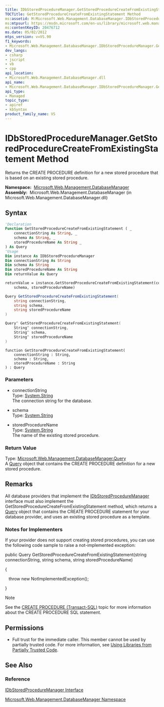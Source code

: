 ```yaml
---
title: IDbStoredProcedureManager.GetStoredProcedureCreateFromExistingStatement Method  (Microsoft.Web.Management.DatabaseManager)
TOCTitle: GetStoredProcedureCreateFromExistingStatement Method
ms:assetid: M:Microsoft.Web.Management.DatabaseManager.IDbStoredProcedureManager.GetStoredProcedureCreateFromExistingStatement(System.String,System.String,System.String)
ms:mtpsurl: https://msdn.microsoft.com/en-us/library/microsoft.web.management.databasemanager.idbstoredproceduremanager.getstoredprocedurecreatefromexistingstatement(v=VS.90)
ms:contentKeyID: 20476712
ms.date: 05/02/2012
mtps_version: v=VS.90
f1_keywords:
- Microsoft.Web.Management.DatabaseManager.IDbStoredProcedureManager.GetStoredProcedureCreateFromExistingStatement
dev_langs:
- csharp
- jscript
- vb
- cpp
api_location:
- Microsoft.Web.Management.DatabaseManager.dll
api_name:
- Microsoft.Web.Management.DatabaseManager.IDbStoredProcedureManager.GetStoredProcedureCreateFromExistingStatement
api_type:
- Managed
topic_type:
- apiref
- kbSyntax
product_family_name: VS
---
```


# IDbStoredProcedureManager.GetStoredProcedureCreateFromExistingStatement Method

Returns the CREATE PROCEDURE definition for a new stored procedure that is based on an existing stored procedure.

**Namespace:**  [Microsoft.Web.Management.DatabaseManager](microsoft-web-management-databasemanager-namespace.md)  
**Assembly:**  Microsoft.Web.Management.DatabaseManager (in Microsoft.Web.Management.DatabaseManager.dll)

## Syntax

```vb
'Declaration
Function GetStoredProcedureCreateFromExistingStatement ( _
    connectionString As String, _
    schema As String, _
    storedProcedureName As String _
) As Query
'Usage
Dim instance As IDbStoredProcedureManager
Dim connectionString As String
Dim schema As String
Dim storedProcedureName As String
Dim returnValue As Query

returnValue = instance.GetStoredProcedureCreateFromExistingStatement(connectionString, _
    schema, storedProcedureName)
```

```csharp
Query GetStoredProcedureCreateFromExistingStatement(
    string connectionString,
    string schema,
    string storedProcedureName
)
```

```cpp
Query^ GetStoredProcedureCreateFromExistingStatement(
    String^ connectionString, 
    String^ schema, 
    String^ storedProcedureName
)
```

```jscript
function GetStoredProcedureCreateFromExistingStatement(
    connectionString : String, 
    schema : String, 
    storedProcedureName : String
) : Query
```

### Parameters

  - connectionString  
    Type: [System.String](https://msdn.microsoft.com/library/s1wwdcbf)  
    The connection string for the database.  

<!-- end list -->

  - schema  
    Type: [System.String](https://msdn.microsoft.com/library/s1wwdcbf)  

<!-- end list -->

  - storedProcedureName  
    Type: [System.String](https://msdn.microsoft.com/library/s1wwdcbf)  
    The name of the existing stored procedure.  

### Return Value

Type: [Microsoft.Web.Management.DatabaseManager.Query](query-class-microsoft-web-management-databasemanager.md)  
A [Query](query-class-microsoft-web-management-databasemanager.md) object that contains the CREATE PROCEDURE definition for a new stored procedure.  

## Remarks

All database providers that implement the [IDbStoredProcedureManager](idbstoredproceduremanager-interface-microsoft-web-management-databasemanager.md) interface must also implement the GetStoredProcedureCreateFromExistingStatement method, which returns a [Query](query-class-microsoft-web-management-databasemanager.md) object that contains the CREATE PROCEDURE statement for your database provider, and uses an existing stored procedure as a template.

### 

### Notes for Implementers

If your provider does not support creating stored procedures, you can use the following code sample to raise a not-implemented exception:

public Query GetStoredProcedureCreateFromExistingStatement(string connectionString, string schema, string storedProcedureName)

{

   throw new NotImplementedException();

}


> [!NOTE]  
> See the [CREATE PROCEDURE (Transact-SQL)](http://msdn.microsoft.com/en-us/library/ms187926.aspx) topic for more information about the CREATE PROCEDURE SQL statement.


## Permissions

  - Full trust for the immediate caller. This member cannot be used by partially trusted code. For more information, see [Using Libraries from Partially Trusted Code](https://msdn.microsoft.com/library/8skskf63).

## See Also

### Reference

[IDbStoredProcedureManager Interface](idbstoredproceduremanager-interface-microsoft-web-management-databasemanager.md)

[Microsoft.Web.Management.DatabaseManager Namespace](microsoft-web-management-databasemanager-namespace.md)

